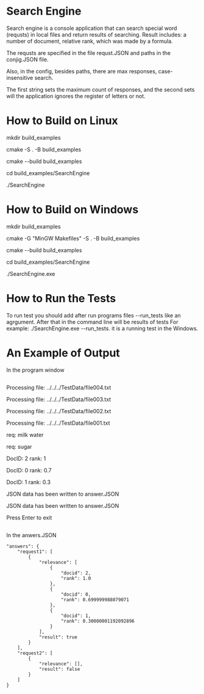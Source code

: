 # Search Engine
Search engine is a console application that can search special word (requsts) in local files and return results of searching. Result includes: a number of document, relative rank, which was made by a formula.

The requsts are specified in the file requst.JSON and paths in the conjig.JSON file.

Also, in the config, besides paths, there are max responses, case-insensitive search.

The first string sets the maximum count of responses, and the second sets will the application ignores the register of letters or not.

# How to Build on Linux
mkdir build_examples 

cmake -S . -B build_examples 

cmake --build build_examples

cd build_examples/SearchEngine

./SearchEngine

# How to Build on Windows

mkdir build_examples 

cmake -G "MinGW Makefiles" -S . -B build_examples

cmake --build build_examples 

cd build_examples/SearchEngine

./SearchEngine.exe
##
# How to Run the Tests
To run test you should add after run programs files --run_tests like an agrgument. After that in the command line will be results of tests
For example: ./SearchEngine.exe --run_tests. it is a running test in the Windows.
# An Example of Output
In the program window
##
Processing file: ../../../TestData/file004.txt

Processing file: ../../../TestData/file003.txt

Processing file: ../../../TestData/file002.txt

Processing file: ../../../TestData/file001.txt

req: milk water

req: sugar

DocID: 2 rank: 1

DocID: 0 rank: 0.7

DocID: 1 rank: 0.3

JSON data has been written to answer.JSON

JSON data has been written to answer.JSON

Press Enter to exit

##
In the anwers.JSON



    "answers": {
        "request1": [
            {
                "relevance": [
                    {
                        "docid": 2,
                        "rank": 1.0
                    },
                    {
                        "docid": 0,
                        "rank": 0.699999988079071
                    },
                    {
                        "docid": 1,
                        "rank": 0.30000001192092896
                    }
                ],
                "result": true
            }
        ],
        "request2": [
            {
                "relevance": [],
                "result": false
            }
        ]
    }



